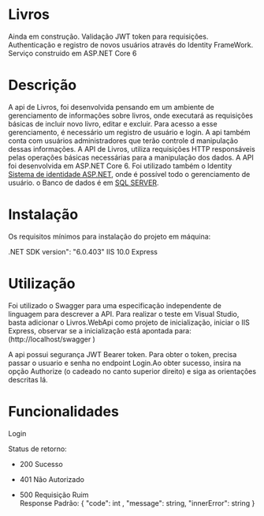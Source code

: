 # Livros
Ainda em construção. Validação JWT token para requisições. Authenticação e registro de novos usuários através do Identity FrameWork.
 Serviço construido em ASP.NET Core 6 


# Descrição
A api de Livros, foi desenvolvida pensando em um ambiente de gerenciamento de informações sobre livros, onde executará as requisições básicas de incluir novo livro, editar e excluir. Para acesso a esse gerenciamento, é necessário um registro de usuário e login. A api também conta com usuários administradores que terão controle d manipulação dessas informações.
A API de Livros, utiliza requisições HTTP responsáveis pelas operações básicas necessárias para a manipulação dos dados. 
A API foi desenvolvida em ASP.NET Core 6. Foi utilizado também o Identity [Sistema de identidade ASP.NET](https://learn.microsoft.com/pt-br/aspnet/identity/overview/getting-started/introduction-to-aspnet-identity), onde é possível todo o gerenciamento de usuário. o Banco de dados é em [SQL SERVER](https://www.microsoft.com/en-us/sql-server).  

# Instalação
Os requisitos mínimos para instalação do projeto em máquina:

.NET SDK version": "6.0.403"
IIS 10.0 Express

# Utilização
Foi utilizado o Swagger para uma especificação independente de linguagem para descrever a API. Para realizar o teste em Visual Studio, basta adicionar o Livros.WebApi como projeto de inicialização, iniciar o IIS Express, observar se a inicialização está apontada para: (http://localhost/swagger )

A api possui segurança JWT Bearer token. Para obter o token, precisa passar o usuario e senha no endpoint Login.Ao obter sucesso, insira na opção Authorize (o cadeado no canto superior direito) e siga as orientações descritas lá.

# Funcionalidades
  Login

Status de retorno:

- 200 Sucesso

- 401 Não Autorizado

- 500 Requisição Ruim        
Response Padrão: { "code": int , "message": string, "innerError": string }
